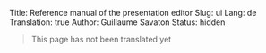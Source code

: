 Title: Reference manual of the presentation editor
Slug: ui
Lang: de
Translation: true
Author: Guillaume Savaton
Status: hidden

> This page has not been translated yet
